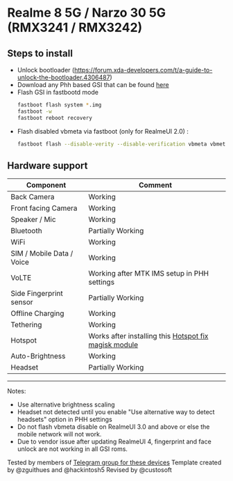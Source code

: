 # Realme 8 5G / Narzo 30 5G (RMX3241 / RMX3242)
## Steps to install
* Unlock bootloader (https://forum.xda-developers.com/t/a-guide-to-unlock-the-bootloader.4306487)
* Download any Phh based GSI that can be found [here](https://github.com/phhusson/treble_experimentations/wiki/Generic-System-Image-%28GSI%29-list)
* Flash GSI in fastbootd mode
  ```sh
  fastboot flash system *.img
  fastboot -w
  fastboot reboot recovery
  ```
* Flash disabled vbmeta via fastboot (only for RealmeUI 2.0) :
    ```sh
    fastboot flash --disable-verity --disable-verification vbmeta vbmeta.img 
    ```

## Hardware support

| Component                 |      Comment                                              |
|---------------------------|-----------------------------------------------------------|
| Back Camera               | Working                                                   |
| Front facing Camera       | Working                                                   |
| Speaker / Mic             | Working                                                   |
| Bluetooth                 | Partially Working                                     |
| WiFi                      | Working                                                   |
| SIM / Mobile Data / Voice | Working                              |
| VoLTE                     | Working after MTK IMS setup in PHH settings                                              |
| Side Fingerprint sensor   | Partially Working                                             |
| Offline Charging          | Working                                                   |
| Tethering                 | Working                                                   |
| Hotspot                   | Works after installing this [Hotspot fix magisk module](https://t.me/Realme85G_Narzo305G_Official/13103)                                     |
| Auto-Brightness           | Working                                              |
| Headset                   | Partially Working                                              |
---
Notes:
 * Use alternative brightness scaling
 * Headset not detected until you enable "Use alternative way to detect headsets" option in PHH settings
 * Do not flash vbmeta disable on RealmeUI 3.0 and above or else the mobile network will not work.
 * Due to vendor issue after updating RealmeUI 4, fingerprint and face unlock are not working in all GSI roms.

Tested by members of [Telegram group for these devices](https://t.me/Realme85G_Narzo305G_Official)
Template created by @zguithues and @hackintosh5
Revised by @custosoft